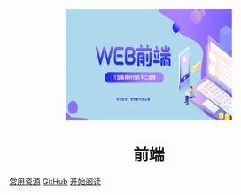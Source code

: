<p align="center">
<img src="./docs/img/web.jpg" width="300" height="200"/>
</p>
<h1 align="center">前端</h1>

[常用资源](https://shimo.im/docs/MuiACIg1HlYfVxrj/)
[GitHub](https://github.com/ndxchen/chen)
[开始阅读](#chen)





